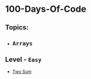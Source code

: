 
# 100-Days-Of-Code

## Topics:

- ## `Arrays`
 

## Level - `Easy`

* [Two Sum](https://leetcode.com/problems/two-sum/)   
